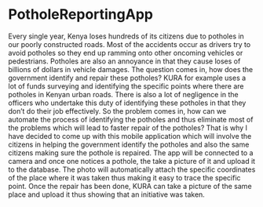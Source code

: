 # PotholeReportingApp
Every single year, Kenya loses hundreds of its citizens due to potholes in our poorly constructed
roads. Most of the accidents occur as drivers try to avoid potholes so they end up ramming onto
other oncoming vehicles or pedestrians. Potholes are also an annoyance in that they cause loses of
billions of dollars in vehicle damages. The question comes in, how does the government identify
and repair these potholes? KURA for example uses a lot of funds surveying and identifying the
specific points where there are potholes in Kenyan urban roads. There is also a lot of negligence
in the officers who undertake this duty of identifying these potholes in that they don’t do their job
effectively. So the problem comes in, how can we automate the process of identifying the potholes
and thus eliminate most of the problems which will lead to faster repair of the potholes? That is
why I have decided to come up with this mobile application which will involve the citizens in
helping the government identify the potholes and also the same citizens making sure the pothole
is repaired. The app will be connected to a camera and once one notices a pothole, the take a picture
of it and upload it to the database. The photo will automatically attach the specific coordinates of
the place where it was taken thus making it easy to trace the specific point. Once the repair has
been done, KURA can take a picture of the same place and upload it thus showing that an initiative
was taken.
